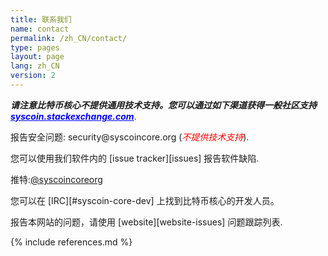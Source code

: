 ```yaml
---
title: 联系我们
name: contact
permalink: /zh_CN/contact/
type: pages
layout: page
lang: zh_CN
version: 2
---
```


<i style="font-weight: bold">请注意比特币核心不提供通用技术支持。您可以通过如下渠道获得一般社区支持 <a style="color:blue" href="https://syscoin.stackexchange.com/">syscoin.stackexchange.com</a></i>.

报告安全问题: <i class="fa fa-fw fa-envelope"></i> security<span style="display:none"></span>@syscoincore.org (<i style="color:red">不提供技术支持</i>).

您可以使用我们软件内的 <i class="fa fa-fw fa-github"></i> [issue tracker][issues] 报告软件缺陷.

<i class="fa fa-fw fa-twitter"></i>推特:<a href="https://twitter.com/syscoincoreorg/">@syscoincoreorg</a>

您可以在 [IRC][#syscoin-core-dev] 上找到比特币核心的开发人员。 

报告本网站的问题，请使用 [website][website-issues] 问题跟踪列表.

{% include references.md %}
